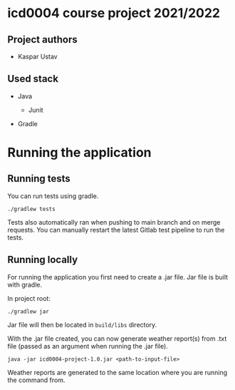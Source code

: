 # icd0004 course project 2021/2022

## Project authors

- Kaspar Ustav

## Used stack

- Java
    - Junit

- Gradle

# Running the application

## Running tests

You can run tests using gradle.

````
./gradlew tests
````

Tests also automatically ran when pushing to main branch and on merge requests. You can manually restart the latest
Gitlab test pipeline to run the tests.

## Running locally

For running the application you first need to create a .jar file. Jar file is built with gradle.

In project root:
````
./gradlew jar
````

Jar file will then be located in `build/libs` directory.

With the .jar file created, you can now generate weather report(s) from .txt file
(passed as an argument when running the .jar file).

````
java -jar icd0004-project-1.0.jar <path-to-input-file>
````

Weather reports are generated to the same location where you are running the command from.